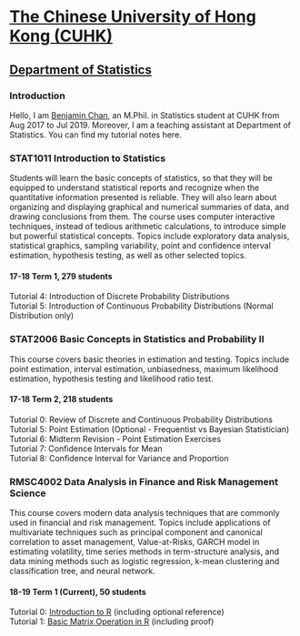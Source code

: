 # <a href = "http://www.cuhk.edu.hk/english/index.html" target = "_blank">The Chinese University of Hong Kong (CUHK)</a>
## <a href = "http://www.sta.cuhk.edu.hk/Home.aspx" target = "_blank">Department of Statistics</a>
### Introduction
Hello, I am <a href = "https://www.linkedin.com/in/benjamin-chan-chun-ho/" target = "_blank">Benjamin Chan</a>, an M.Phil. in Statistics student at CUHK from Aug 2017 to Jul 2019. 
Moreover, I am a teaching assistant at Department of Statistics. You can find my tutorial notes here.

### STAT1011 Introduction to Statistics 
Students will learn the basic concepts of statistics, so that they will be equipped to understand statistical reports and recognize when the quantitative information presented is reliable. They will also learn about organizing and displaying graphical and numerical summaries of data, and drawing conclusions from them. The course uses computer interactive techniques, instead of tedious arithmetic calculations, to introduce simple but powerful statistical concepts. Topics include exploratory data analysis, statistical graphics, sampling variability, point and confidence interval estimation, hypothesis testing, as well as other selected topics.
#### 17-18 Term 1, 279 students    
Tutorial 4: Introduction of Discrete Probability Distributions <br />
Tutorial 5: Introduction of Continuous Probability Distributions (Normal Distribution only)

### STAT2006 Basic Concepts in Statistics and Probability II 
This course covers basic theories in estimation and testing. Topics include point estimation, interval estimation, unbiasedness, maximum likelihood estimation, hypothesis testing and likelihood ratio test.
#### 17-18 Term 2, 218 students
Tutorial 0: Review of Discrete and Continuous Probability Distributions <br />
Tutorial 5: Point Estimation (Optional - Frequentist vs Bayesian Statistician) <br />
Tutorial 6: Midterm Revision - Point Estimation Exercises <br />
Tutorial 7: Confidence Intervals for Mean <br />
Tutorial 8: Confidence Interval for Variance and Proportion

### RMSC4002 Data Analysis in Finance and Risk Management Science 
This course covers modern data analysis techniques that are commonly used in financial and risk management. Topics include applications of multivariate techniques such as principal component and canonical correlation to asset management, Value-at-Risks, GARCH model in estimating volatility, time series methods in term-structure analysis, and data mining methods such as logistic regression, k-mean clustering and classification tree, and neural network.
#### 18-19 Term 1 (Current), 50 students
Tutorial 0: <a href = "http://rpubs.com/Benjamin_Chan_Chun_Ho/RMSC4002_Tutorial_0" target = "_blank">Introduction to R</a> (including optional reference) <br />
Tutorial 1: <a href = "http://rpubs.com/Benjamin_Chan_Chun_Ho/RMSC4002_Tutorial_1" target = "_blank">Basic Matrix Operation in R</a> (including proof)
